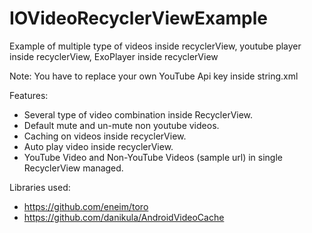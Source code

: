# IOVideoRecyclerViewExample
Example of multiple type of videos inside recyclerView, youtube player inside recyclerView, ExoPlayer inside recyclerView

Note: You have to replace your own YouTube Api key inside string.xml

Features:
- Several type of video combination inside RecyclerView.
- Default mute and un-mute non youtube videos.
- Caching on videos inside recyclerView.
- Auto play video inside recyclerView.
- YouTube Video and Non-YouTube Videos (sample url) in single RecyclerView managed.

Libraries used:
- https://github.com/eneim/toro
- https://github.com/danikula/AndroidVideoCache


